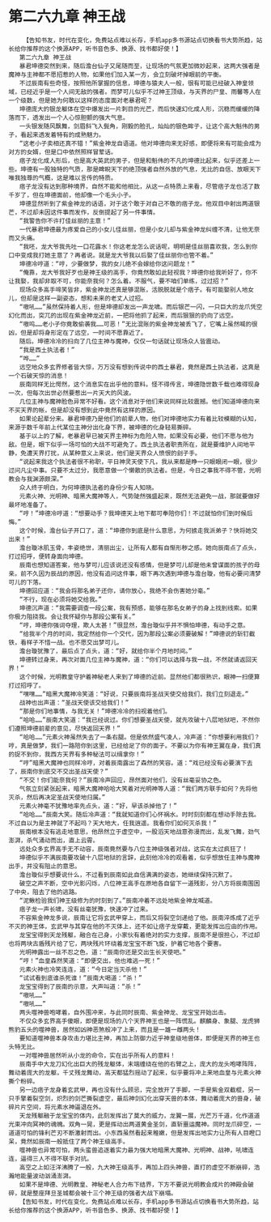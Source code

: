 # 第二六九章 神王战
        【告知书友，时代在变化，免费站点难以长存，手机app多书源站点切换看书大势所趋，站长给你推荐的这个换源APP，听书音色多、换源、找书都好使！】
       第二六九章 神王战
       暴君坤德突然到来，随后澹台仙子又尾随而至，让现场的气氛更加微妙起来，这两大强者是魔神与主神都不愿招惹的人物，如果他们加入某一方，会立刻破坏掉眼前的平衡。
       不过辰南有些奇怪，按照他所掌握的信息，坤德与猿夫人一般，很有可能已经破入神皇领域，已经近乎是一个人间无敌的强者。而梦可儿似乎不过神王顶级，与天界的尸皇、雨馨等人在一个级数，但是她为何敢以这样的态度面对老暴君呢？
       坤德庞大的银龙躯体在空中爆发出一片刺目的光芒，而后快速幻化成人形，沉稳而缓缓的降落而下，透发出一个人心惊胆颤的强大气息。
       一头银发随风飘舞，剑眉斜飞入鬓角，刚毅的脸孔，灿灿的银色眸子，让这个高大魁伟的男子，看起来透发着特有的成熟魅力。
       “这老小子卖相还真不错！”紫金神龙自语道。他对坤德向来无好感，即便将来有可能会成为对方的女婿，但是口中依然照样冒荤话。
       痞子龙化成人形后，也是高大英武的男子，但是和魁伟的不凡的坤德比起来，似乎还差上一些。坤德有一股独特的气质，那是睥睨天下的绝顶强者自然外放的气息，无比的自信、放眼天下唯我独尊的气概，这是难以言传的特质。
       痞子龙没有达到那种境界，自然不能和他相比，从这一点特质上来看，尽管痞子龙也活了数千岁了，但在坤德面前，他却像一个毛头小子。
       坤德显然听到了紫金神龙的话语，对于这个敢于对自己不敬的痞子龙。他双目中射出两道银芒，不过却未因这件事而发作，反倒提起了另一件事情。
       “我警告你不许打佳丝丽的主意！”
       一代暴君坤德最为疼爱自己的小女儿佳丝丽，但是小女儿却与紫金神龙纠缠不清，让他无奈而又头痛。
       “我呸，龙大爷我先吐一口花露水！你这老龙怎么说话呢，明明是佳丝丽喜欢我，怎么到你口中变成我打她主意了？再者说。就是龙大爷我以后娶了佳丝丽你也管不着。”
       坤德冷哼道：“哼，少要做梦，我的女儿绝不会嫁给你这问题龙！”
       “俺靠，龙大爷我好歹也是神王级的高手，你竟然敢如此轻视我？坤德你给我听好了，你不让我娶，我却非取不可，你能奈我何？怎么着。不服气，要不咱们单练，过过招？”
       现场众多高手啼笑皆非，紫金神龙还真是够混账，活脱脱就是个痞子。有可能娶别人地女儿，但却是这样一副姿态，想和未来的老丈人过招。
       “嗷吼……”虽然保持着人形，但是坤德却发出一声龙啸。而后银芒一闪，一只巨大的龙爪凭空幻化而出，突兀的出现在紫金神龙近前，一把将他抓了起来，而后狠狠的扔向了远空。
       “嗷呜……老小子你竟敢偷袭我……可恶！”无比混账的紫金神龙被丢飞了，它嘴上虽然喊的很凶，但是却将身形定在了远空，一时间不愿靠近了。
       随后。坤德冷冷的扫向了几位主神与魔神，仅仅一句话就让现场众人皆震动。
       “我是西土执法者！”
       “哗……”
       远空地众多玄界修者皆大惊，万万没有想到传说中的西土暴君，竟然是西土执法者，这真是一个石破天惊的消息！
       辰南同样无比愕然，这个消息实在出乎他的意料。怪不得传言，坤德隐世数千载也难得现身一次，但每次出世必然要惹出一片天大的风波。
       几位主神与魔神脸色异常不好看。这个消息对于他们来说同样比较震撼。他们知道坤德向来不买天界的帐，但是却没有想到此中竟然有这样的原因。
       如果论起辈分来。暴君坤德乃是他们的前辈人物，他们对坤德地实力有着比较模糊的认知，来源于数千年前上代某位主神分出化身下界，被坤德的化身轻易撕碎。
       基于以上的了解，老暴君早已被天界主神标为危险人物，如果没有必要，他们不愿与他为敌。但是，眼下似乎一场可怕的大战不可避免了。西土执法者职责所在，就是要维护人间地平静，免遭天界打扰，从某种意义上来说，他们是天界众人愤恨的刽子手。
       “说起来我这个执法者很不称职，平日神灵天使下凡，我从来都是睁一只眼眼闭一眼，很少过问凡尘中事。只要不太过分，我愿意做一个懒散的执法者。但是，今日之事我不得不管，光明教会与我渊源颇深。”
       众人终于明白，为何坤德执法者的身份少有人知晓。
       元素火神、光明神、暗黑大魔神等人，气势陡然强盛起来，既然无法避免一战，那就要做好最坏地准备了。
       “哼！”坤德冷哼道：“想要动手？我坤德天上地下都可奉陪你们！不过就怕你们到时候后悔。”
       这个时候，澹台仙子开口了，道：“坤德你到底是什么意思，为何掳走我派弟子？快将她交出来！”
       澹台璇冰肌玉骨，丰姿绝世，清丽出尘，让所有人都有自惭形秽之感。她向辰南点了点头，打过招呼，便转身面向坤德。
       辰南也想知道答案，他与梦可儿应该说还没有感情，但是梦可儿却是他未曾谋面的孩子的母亲。前不久因为辰战的原因，他没有追问这件事，眼下再次遇到坤德与澹台璇，他有必要问清梦可儿的下落。
       坤德回应道：“我会将那名弟子还你，请你放心，我绝不会伤害她分毫。”
       “不行，现在必须将她交给我。”
       坤德沉声道：“我需要调查一段公案，我有预感，能够在那名女弟子的身上找到线索。如果你极力阻挠我。会让我怀疑你与那段公案有关。”
       “哼，坤德你强词夺理，欺人太甚！”很显然，澹台璇似乎并不惧怕坤德，有动手之意。
       “给我半个月的时间，我定然给你一个交代，因为那段公案必须要破解！”坤德说的斩钉截铁，看样子不惜一战。也不愿交出梦可儿。
       澹台璇犹豫了，最后点了点头，道：“好，就给你半个月地时间。”
       坤德转过身来，再次对面几位主神与魔神，道：“你们可以选择与我一战，不然就请返回天界！”
       这个时候，光明教皇守护着神秘老人来到了坤德的近前。显然他们都很熟识，眼神一扫便算打过招呼了。
       “嘿嘿……”暗黑大魔神冷笑道：“好说，只要辰南将圣战天使交给我们，我们立刻退走。”
       战神也出声道：“圣战天使该交给我们！”
       “那是你们地事情，与我无关！”坤德冷冷的扫视着他们。
       “哈哈……”辰南大笑道：“我已经说过。你们想要圣战天使，就先攻破十八层地狱吧，不然你们遵照坤德前辈的意见，尽快返回天界！”
       “哈哈……”元素火神虽然失去了一条右腿。但是依然盛气凌人，冷声道：“你想要利用我们？哼，真是做梦，我们一路陪你到这里，已经给足了你的面子。不要以为你有神王翼在身，我们真的捉不到你，我西方天界有多种秘法可以缉拿你！”
       “哼”暗黑大魔神也同样冷哼，对着辰南露出了森然的笑容。道：“戏已经没有必要演下去了，辰南你到底交不交出圣战天使？”
       “不交！你们能奈我何？”辰南冷声回应，昂然面对他们，没有丝毫妥协之色。
       气氛立刻紧张起来，暗黑大魔神哈哈大笑着对光明神等人道：“我们两方联手如何？先将他灭杀，然后再决定圣战天使地归属。”
       元素火神毫不犹豫地率先点头，道：“好，早该杀掉他了！”
       “哈哈……”辰南大笑。随后冷声道：“我就知道你们心怀祸水。时时刻刻都在想动手除去我。不过自以为是主神就了不起吗？天大地大，任我逍遥。我看你们如何灭杀我！”
       辰南根本没有逃走地意思，他昂然立于虚空中，一股滔天地战意弥漫而出，乱发飞舞，劲气澎湃，杀气涌动而出，直上云霄。
       远处众多玄界高手无不动容，辰南竟然要与八位主神级强者对战，这实在太过疯狂了！
       坤德似乎不满辰南要攻破十八层地狱的言辞，此刻他冷冷的观看着，似乎想放任主神与魔神出手，并没有阻止的意思。
       澹台璇似乎想要说什么，不过看到辰南如此自信满满的姿态，她继续保持沉默了。
       破空之声不断，空中光影闪烁，八位神王高手在原地各自留下一道残影，分八方将辰南围困了中央，阻去了他的逃路。
       “泥鳅检验我们神王级修为的时刻到了。”辰南冲着不远处地紫金神龙喊道。
       痞子龙一声长啸，没有丝毫犹豫，快速冲了过来。
       不容紫金神龙多说，辰南让它将玄武甲穿上，而后又将裂空剑递给了他。辰南淬炼成了近乎不灭的神王体，玄武甲与其穿在他的不灭体上，还不如让痞子龙穿戴，更能发挥出应由的作用。
       龙宝宝得到天龙残躯，融合在己身，小家伙有着绝对的实力支撑，辰南不是很担心，不过却也将两块古盾残片给了它，两块残片环绕着龙宝宝不断飞旋，护着它地各个要害。
       光明神露出一丝不忍之色，道：“辰南你还是交出生长天使吧。”
       “哼！”血皇森然笑道：“即便交出，他也难逃一死！”
       元素火神也冷笑连连，道：“今日定当灭杀他！”
       “试试看到底谁杀死谁！”辰南大喝道：“杀！”
       龙宝宝得到了辰南的示意，大声叫道：“杀！”
       “嗷吼……”
       “嗷吼……”
       两头噬神兽咆哮着，自外围冲来，与此同时辰南、紫金神龙、龙宝宝开始出击。
       不仅众多玄界高手傻眼，即便是现场的八个天界神王也是一阵慌乱。麒麟身、象腿、龙虎狮熊豹五头的噬神兽，居然如凶神恶煞般冲了上来，而且是一雄一雌两头！
       要知道噬神兽本身攻击力堪比主神，再加上防御力近乎神皇级地兽体，即便是天界的神王也头特无比。
       一对噬神兽居然听从小龙的命令，实在出乎所有人的意料！
       辰南手中大龙刀幻化出巨大的残龙躯体，末端缠绕在他的右臂之上，庞大的龙头咆哮阵阵，舞动着庞大的龙躯，千丈残龙舞动，高天都猛烈摇动了起来，似乎要将冲上来地血皇与元素火神撕个粉碎。
       另一边痞子龙身着玄武甲，再也没有什么顾忌，完全放开了手脚，一手是紫金双截棍，另一只手擎着裂空剑，炽烈的剑芒撕裂虚空，最后神剑幻化出穿天兽的本体，舞动着庞大的兽身，破碎片片空间，将元素水神逼退在外。
       天龙残躯融于龙宝宝的体内，此刻发挥出了莫大的威力，龙翼一展，光芒万千道，化作道道光束冲向冥神的魂魄。双角一晃，更是挥动出两道黄金圣剑，直斩噩运魔神。同时龙爪碎空，一道道可怕的锋利芒刃不断激射而出。小东西虽然看起来稚嫩，但是发挥出地实力让所有人目瞪口呆，竟然如辰南一般抵住了两个神王级高手。
       噬神兽也异常可怕，两头蛮兽追逐着实力最为强大地暗黑大魔神、光明神、战神，吼啸连连，逼得三人不得不联手对抗。
       高空之上如汪洋沸腾了一般，九大神王级高手，再加上四头神兽，直打的虚空不断崩碎，浩瀚地能量波动汹涌澎湃。
       如果不是坤德、光明教皇、神秘老人合力布下结界，下方不要说光明教会成片的神殿会破碎，就是整座拜旦圣城都会被十三个神王级的强者大战下崩塌。
       【告知书友，时代在变化，免费站点难以长存，手机app多书源站点切换看书大势所趋，站长给你推荐的这个换源APP，听书音色多、换源、找书都好使！】